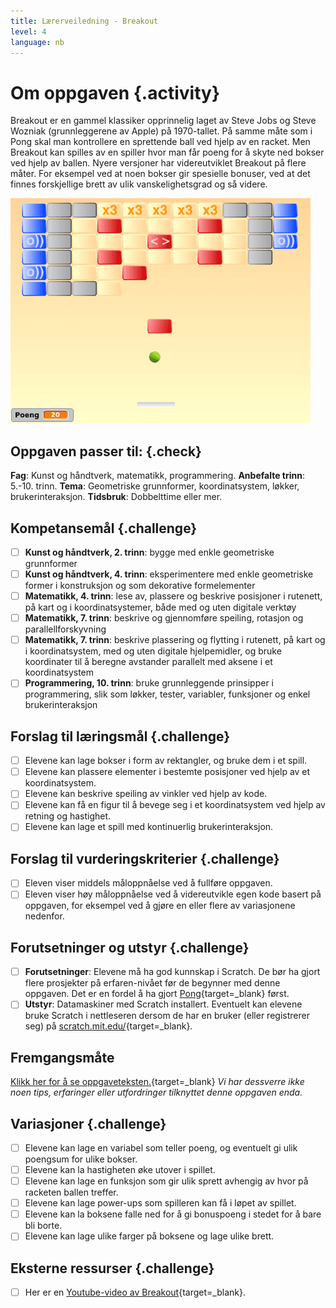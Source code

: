 ```yaml
---
title: Lærerveiledning - Breakout
level: 4
language: nb
---
```


# Om oppgaven {.activity}
Breakout er en gammel klassiker opprinnelig laget av Steve Jobs og
Steve Wozniak (grunnleggerene av Apple) på 1970-tallet. På samme måte
som i Pong skal man kontrollere en sprettende ball ved hjelp av en
racket. Men Breakout kan spilles av en spiller hvor man får poeng for
å skyte ned bokser ved hjelp av ballen. Nyere versjoner har
videreutviklet Breakout på flere måter. For eksempel ved at noen
bokser gir spesielle bonuser, ved at det finnes forskjellige brett av
ulik vanskelighetsgrad og så videre.

![](breakout.png)

## Oppgaven passer til: {.check}
 __Fag__: Kunst og håndtverk, matematikk, programmering.
__Anbefalte trinn__: 5.-10. trinn.
__Tema__: Geometriske grunnformer, koordinatsystem, løkker, brukerinteraksjon.
__Tidsbruk__: Dobbelttime eller mer.

## Kompetansemål {.challenge}
- [ ] __Kunst og håndtverk, 2. trinn__: bygge med enkle geometriske grunnformer
- [ ] __Kunst og håndtverk, 4. trinn__: eksperimentere med enkle geometriske former i konstruksjon og som dekorative formelementer
- [ ] __Matematikk, 4. trinn__: lese av, plassere og beskrive posisjoner i rutenett, på kart og i koordinatsystemer, både med og uten digitale verktøy
- [ ] __Matematikk, 7. trinn__: beskrive og gjennomføre speiling, rotasjon og parallellforskyvning
- [ ] __Matematikk, 7. trinn__: beskrive plassering og flytting i rutenett, på kart og i koordinatsystem, med og uten digitale hjelpemidler, og bruke koordinater til å beregne avstander parallelt med aksene i et koordinatsystem
- [ ] __Programmering, 10. trinn__: bruke grunnleggende prinsipper i programmering, slik som løkker, tester, variabler, funksjoner og enkel brukerinteraksjon

## Forslag til læringsmål {.challenge}
- [ ] Elevene kan lage bokser i form av rektangler, og bruke dem i et spill.
- [ ] Elevene kan plassere elementer i bestemte posisjoner ved hjelp av et koordinatsystem.
- [ ] Elevene kan beskrive speiling av vinkler ved hjelp av kode.
- [ ] Elevene kan få en figur til å bevege seg i et koordinatsystem ved hjelp av retning og hastighet.
- [ ] Elevene kan lage et spill med kontinuerlig brukerinteraksjon.

## Forslag til vurderingskriterier {.challenge}
- [ ] Eleven viser middels måloppnåelse ved å fullføre oppgaven.
- [ ] Eleven viser høy måloppnåelse ved å videreutvikle egen kode basert på oppgaven, for eksempel ved å gjøre en eller flere av variasjonene nedenfor.

## Forutsetninger og utstyr {.challenge}
- [ ] __Forutsetninger__: Elevene må ha god kunnskap i Scratch. De bør ha gjort flere prosjekter på erfaren-nivået før de begynner med denne oppgaven. Det er en fordel å ha gjort [Pong](../pong/pong.html){target=_blank} først.
- [ ] __Utstyr__: Datamaskiner med Scratch installert. Eventuelt kan elevene bruke Scratch i nettleseren dersom de har en bruker (eller registrerer seg) på [scratch.mit.edu/](http://scratch.mit.edu/){target=_blank}.

## Fremgangsmåte
[Klikk her for å se oppgaveteksten.](../breakout/breakout.html){target=_blank}
_Vi har dessverre ikke noen tips, erfaringer eller utfordringer tilknyttet denne oppgaven enda._

## Variasjoner {.challenge}
- [ ] Elevene kan lage en variabel som teller poeng, og eventuelt gi ulik poengsum for ulike bokser.
- [ ] Elevene kan la hastigheten øke utover i spillet.
- [ ] Elevene kan lage en funksjon som gir ulik sprett avhengig av hvor på racketen ballen treffer.
- [ ] Elevene kan lage power-ups som spilleren kan få i løpet av spillet.
- [ ] Elevene kan la boksene falle ned for å gi bonuspoeng i stedet for å bare bli borte.
- [ ] Elevene kan lage ulike farger på boksene og lage ulike brett.

## Eksterne ressurser {.challenge}
- [ ] Her er en [Youtube-video av Breakout](https://www.youtube.com/watch?v%3D-uJSEmIea9U){target=_blank}.
